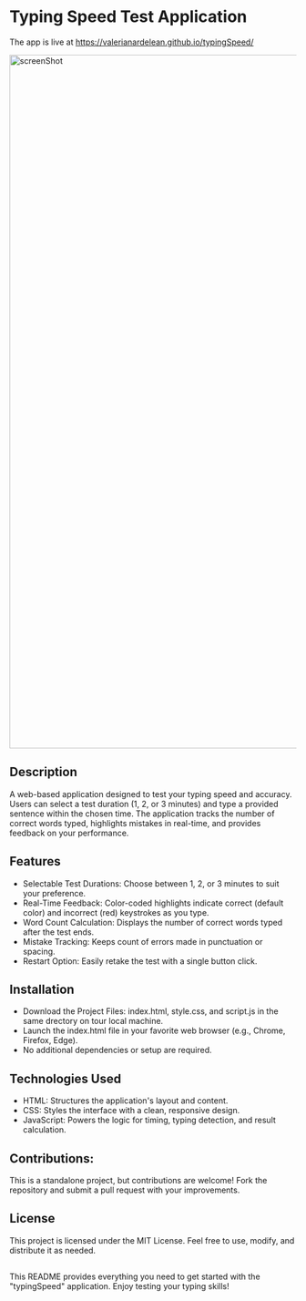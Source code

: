 # Typing Speed Test Application

The app is live at https://valerianardelean.github.io/typingSpeed/

<img width="1218" alt="screenShot" src="https://github.com/user-attachments/assets/8c01c38d-2af9-4130-b025-e216e8352df8" />

## Description
A web-based application designed to test your typing speed and accuracy. Users can select a test duration (1, 2, or 3 minutes) and type a provided sentence within the chosen time. The application tracks the number of correct words typed, highlights mistakes in real-time, and provides feedback on your performance.

## Features
<ul>
	<li>Selectable Test Durations: Choose between 1, 2, or 3 minutes to suit your preference.</li>
	<li>Real-Time Feedback: Color-coded highlights indicate correct (default color) and incorrect (red) keystrokes as you type.</li>
	<li>Word Count Calculation: Displays the number of correct words typed after the test ends.</li>
	<li>Mistake Tracking: Keeps count of errors made in punctuation or spacing.</li>
	<li>Restart Option: Easily retake the test with a single button click.</li>
</ul>

## Installation
<ul>
	<li>Download the Project Files: index.html, style.css, and script.js in the same drectory on tour local machine.</li>
	<li>Launch the index.html file in your favorite web browser (e.g., Chrome, Firefox, Edge).</li>
	<li>No additional dependencies or setup are required.</li>
</ul>

## Technologies Used
<ul>
	<li>HTML: Structures the application's layout and content.</li>
	<li>CSS: Styles the interface with a clean, responsive design.</li>
	<li>JavaScript: Powers the logic for timing, typing detection, and result calculation.</li>
</ul>

## Contributions: 
This is a standalone project, but contributions are welcome! Fork the repository and submit a pull request with your improvements.

## License
This project is licensed under the MIT License. Feel free to use, modify, and distribute it as needed.

##
This README provides everything you need to get started with the "typingSpeed" application. Enjoy testing your typing skills!
